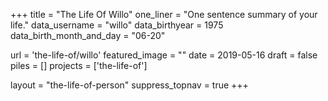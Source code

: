 +++
title     			= "The Life Of Willo"
one_liner 			= "One sentence summary of your life."
data_username		= "willo"
data_birthyear  = 1975
data_birth_month_and_day = "06-20"

url 		  			= 'the-life-of/willo'
featured_image 	= ""
date 						= 2019-05-16
draft 					= false
piles 					= []
projects 				= ['the-life-of']

layout 					= "the-life-of-person"
suppress_topnav = true
+++
